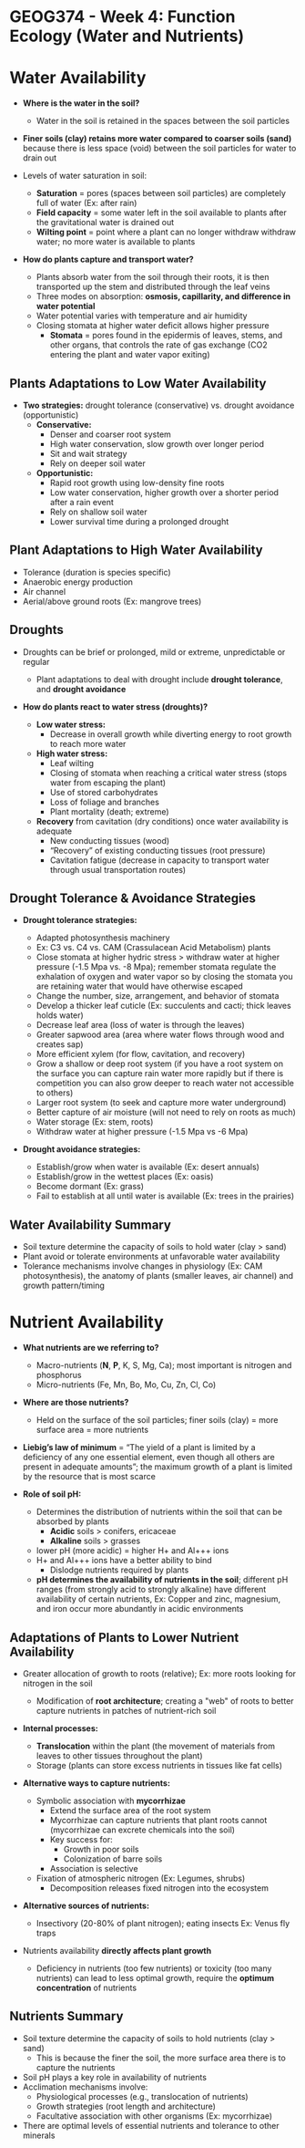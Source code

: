 # GEOG374 - Week 4: Function Ecology (Water and Nutrients)

# Water Availability
- **Where is the water in the soil?**
    - Water in the soil is retained in the spaces between the soil particles

- **Finer soils (clay) retains more water compared to coarser soils (sand)** because there is less space (void) between the soil particles for water to drain out

- Levels of water saturation in soil:
    - **Saturation** = pores (spaces between soil particles) are completely full of water (Ex: after rain)
    - **Field capacity** = some water left in the soil available to plants after the gravitational water is drained out
    - **Wilting point** = point where a plant can no longer withdraw withdraw water; no more water is available to plants

- **How do plants capture and transport water?**
    - Plants absorb water from the soil through their roots, it is then transported up the stem and distributed through the leaf veins
    - Three modes on absorption: **osmosis, capillarity, and difference in water potential**
    - Water potential varies with temperature and air humidity
    - Closing stomata at higher water deficit allows higher pressure
        - **Stomata** = pores found in the epidermis of leaves, stems, and other organs, that controls the rate of gas exchange (CO2 entering the plant and water vapor exiting)

## Plants Adaptations to Low Water Availability
- **Two strategies:** drought tolerance (conservative) vs. drought avoidance (opportunistic)
    - **Conservative:**
        - Denser and coarser root system
        - High water conservation, slow growth over longer period
        - Sit and wait strategy
        - Rely on deeper soil water
    - **Opportunistic:**
        - Rapid root growth using low-density fine roots
        - Low water conservation, higher growth over a shorter period after a rain event
        - Rely on shallow soil water
        - Lower survival time during a prolonged drought

## Plant Adaptations to High Water Availability
- Tolerance (duration is species specific)
- Anaerobic energy production
- Air channel
- Aerial/above ground roots (Ex: mangrove trees)

## Droughts
- Droughts can be brief or prolonged, mild or extreme, unpredictable or regular
    - Plant adaptations to deal with drought include **drought tolerance**, and **drought avoidance**

- **How do plants react to water stress (droughts)?**
    - **Low water stress:**
        - Decrease in overall growth while diverting energy to root growth to reach more water
    - **High water stress:**
        - Leaf wilting
        - Closing of stomata when reaching a critical water stress (stops water from escaping the plant)
        - Use of stored carbohydrates
        - Loss of foliage and branches
        - Plant mortality (death; extreme)
    - **Recovery** from cavitation (dry conditions) once water availability is adequate
        - New conducting tissues (wood)
        - “Recovery” of existing conducting tissues (root pressure)
        - Cavitation fatigue (decrease in capacity to transport water through usual transportation routes)

## Drought Tolerance & Avoidance Strategies
- **Drought tolerance strategies:**
    - Adapted photosynthesis machinery
    - Ex: C3 vs. C4 vs. CAM (Crassulacean Acid Metabolism) plants
    - Close stomata at higher hydric stress > withdraw water at higher pressure (-1.5 Mpa vs. -8 Mpa); remember stomata regulate the exhalation of oxygen and water vapor so by closing the stomata you are retaining water that would have otherwise escaped
    - Change the number, size, arrangement, and behavior of stomata
    - Develop a thicker leaf cuticle (Ex: succulents and cacti; thick leaves holds water)
    - Decrease leaf area (loss of water is through the leaves)
    - Greater sapwood area (area where water flows through wood and creates sap)
    - More efficient xylem (for flow, cavitation, and recovery)
    - Grow a shallow or deep root system (if you have a root system on the surface you can capture rain water more rapidly but if there is competition you can also grow deeper to reach water not accessible to others)
    - Larger root system (to seek and capture more water underground)
    - Better capture of air moisture (will not need to rely on roots as much)
    - Water storage (Ex: stem, roots)
    - Withdraw water at higher pressure (-1.5 Mpa vs -6 Mpa)

- **Drought avoidance strategies:**
    - Establish/grow when water is available (Ex: desert annuals)
    - Establish/grow in the wettest places (Ex: oasis)
    - Become dormant (Ex: grass)
    - Fail to establish at all until water is available (Ex: trees in the prairies)

## Water Availability Summary
- Soil texture determine the capacity of soils to hold water (clay > sand)
- Plant avoid or tolerate environments at unfavorable water availability
- Tolerance mechanisms involve changes in physiology (Ex: CAM photosynthesis), the anatomy of plants (smaller leaves, air channel) and growth pattern/timing

# Nutrient Availability
- **What nutrients are we referring to?**
    - Macro-nutrients (**N**, **P**, K, S, Mg, Ca); most important is nitrogen and phosphorus
    - Micro-nutrients (Fe, Mn, Bo, Mo, Cu, Zn, Cl, Co)

- **Where are those nutrients?**
    - Held on the surface of the soil particles; finer soils (clay) = more surface area = more nutrients

- **Liebig’s law of minimum** = “The yield of a plant is limited by a deficiency of any one essential element, even though all others are present in adequate amounts”; the maximum growth of a plant is limited by the resource that is most scarce

- **Role of soil pH:**
    - Determines the distribution of nutrients within the soil that can be absorbed by plants
        - **Acidic** soils > conifers, ericaceae
        - **Alkaline** soils > grasses
    - lower pH (more acidic) = higher H+ and Al+++ ions
     - H+ and Al+++ ions have a better ability to bind
        - Dislodge nutrients required by plants
    - **pH determines the availability of nutrients in the soil**; different pH ranges (from strongly acid to strongly alkaline) have different availability of certain nutrients, Ex: Copper and zinc, magnesium, and iron occur more abundantly in acidic environments

## Adaptations of Plants to Lower Nutrient Availability
- Greater allocation of growth to roots (relative); Ex: more roots looking for nitrogen in the soil
    - Modification of **root architecture**; creating a "web" of roots to better capture nutrients in patches of nutrient-rich soil
- **Internal processes:**
    - **Translocation** within the plant (the movement of materials from leaves to other tissues throughout the plant)
    - Storage (plants can store excess nutrients in tissues like fat cells)

- **Alternative ways to capture nutrients:**
    - Symbolic association with **mycorrhizae**
        - Extend the surface area of the root system
        - Mycorrhizae can capture nutrients that plant roots cannot (mycorrhizae can excrete chemicals into the soil)
        - Key success for:
            - Growth in poor soils
            - Colonization of barre soils
        - Association is selective
    - Fixation of atmospheric nitrogen (Ex: Legumes, shrubs)
        - Decomposition releases fixed nitrogen into the ecosystem

- **Alternative sources of nutrients:**
    - Insectivory (20-80% of plant nitrogen); eating insects Ex: Venus fly traps

- Nutrients availability **directly affects plant growth**
    - Deficiency in nutrients (too few nutrients) or toxicity (too many nutrients) can lead to less optimal growth, require the **optimum concentration** of nutrients

## Nutrients Summary
- Soil texture determine the capacity of soils to hold nutrients (clay > sand)
    - This is because the finer the soil, the more surface area there is to capture the nutrients
- Soil pH plays a key role in availability of nutrients
- Acclimation mechanisms involve:
    - Physiological processes (e.g., translocation of nutrients)
    - Growth strategies (root length and architecture)
    - Facultative association with other organisms (Ex: mycorrhizae)
- There are optimal levels of essential nutrients and tolerance to other minerals